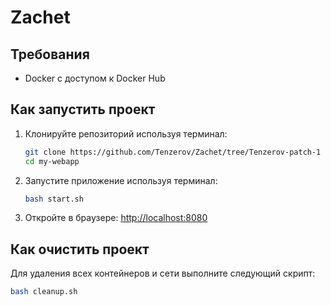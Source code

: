 # Zachet
## Требования
- Docker с доступом к Docker Hub
## Как запустить проект
1. Клонируйте репозиторий используя терминал:

    ```bash
    git clone https://github.com/Tenzerov/Zachet/tree/Tenzerov-patch-1
    cd my-webapp
    ```

2. Запустите приложение используя терминал:

    ```bash
    bash start.sh
    ```

3. Откройте в браузере: [http://localhost:8080](http://localhost:8080)

## Как очистить проект

Для удаления всех контейнеров и сети выполните следующий скрипт:

```bash
bash cleanup.sh

